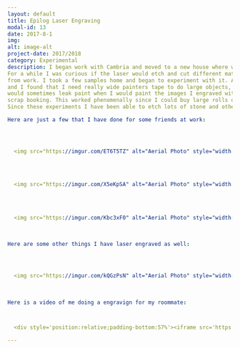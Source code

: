 ```yaml
---
layout: default
title: Epilog Laser Engraving
modal-id: 13
date: 2017-8-1
img: 
alt: image-alt
project-date: 2017/2018
category: Experimental
description: I began work with Cambria and moved to a new house where we had a Epilog Legend series 45watt laser cutter and engraver.
For a while I was curious if the laser would etch and cut different materials, so I thought I would give it a try with some Cambria Quartz
from work. I took a few samples home and began to experiment with it. At first I used painters tape since I read that usign it would produce sharper images
and I found that I need really wide painters tape to do large objects, and the tape would catch fire sometimes. I also realized that overlapping tape
would sometimes leak paint when I would paint the images I engraved with just regular model paint. Next I moved on to vinyl, like the stuff used in 
scrap booking. This worked phenomenally since I could buy large rolls of it and it would cover a large area and easy to remove without any fires.
Since these experiments I have been able to etch lots of stone and other materials and add color to the engravings as well.

Here are just a few that I have done for some friends at work:




  <img src="https://imgur.com/ET6T5TZ" alt="Aerial Photo" style="width: 80%;"/>
  
  
  
  
  <img src="https://imgur.com/X5eKpSA" alt="Aerial Photo" style="width: 80%;"/>
  
  
  
  
  <img src="https://imgur.com/Kbc3xF0" alt="Aerial Photo" style="width: 80%;"/>
  
  
  
Here are some other things I have laser engraved as well:




  <img src="https://imgur.com/kQGzPsN" alt="Aerial Photo" style="width: 80%;"/>
  
  
  
Here is a video of me doing a engravign for my roommate:



  <div style='position:relative;padding-bottom:57%'><iframe src='https://media.giphy.com/media/cUIsGp0itEIn0XnrTs/giphy.gif' frameborder='0' scrolling='no' width='100%' height='100%' style='position:absolute;top:0;left:0;' allowfullscreen></iframe></div>

---
```

